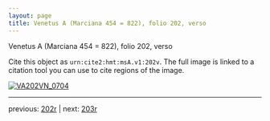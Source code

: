 ```yaml
---
layout: page
title: Venetus A (Marciana 454 = 822), folio 202, verso
---
```


Venetus A (Marciana 454 = 822), folio 202, verso

Cite this object as `urn:cite2:hmt:msA.v1:202v`.  The full image is linked to a citation tool you can use to cite regions of the image.

[![VA202VN_0704](http://www.homermultitext.org/iipsrv?IIIF=/project/homer/pyramidal/deepzoom/hmt/vaimg/2017a/VA202VN_0704.tif/full/800,/0/default.jpg)](http://www.homermultitext.org/ict2/?urn=urn:cite2:hmt:vaimg.2017a:VA202VN_0704) 

---

previous:  [202r](../202r/) | next: [203r](../203r/)